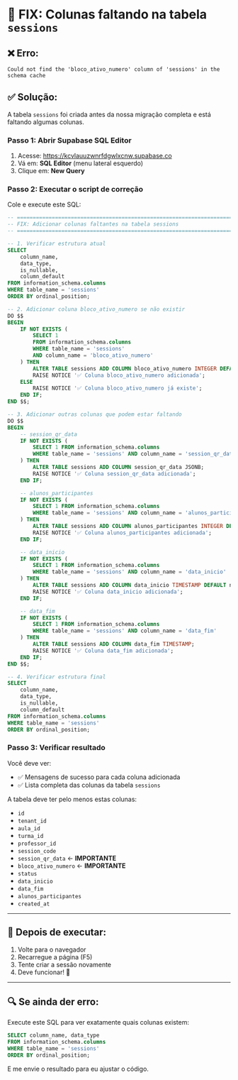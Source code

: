 # 🔧 FIX: Colunas faltando na tabela `sessions`

## ❌ **Erro:**
```
Could not find the 'bloco_ativo_numero' column of 'sessions' in the schema cache
```

## ✅ **Solução:**

A tabela `sessions` foi criada antes da nossa migração completa e está faltando algumas colunas.

### **Passo 1: Abrir Supabase SQL Editor**
1. Acesse: https://kcvlauuzwnrfdgwlxcnw.supabase.co
2. Vá em: **SQL Editor** (menu lateral esquerdo)
3. Clique em: **New Query**

### **Passo 2: Executar o script de correção**

Cole e execute este SQL:

```sql
-- ============================================================================
-- FIX: Adicionar colunas faltantes na tabela sessions
-- ============================================================================

-- 1. Verificar estrutura atual
SELECT 
    column_name,
    data_type,
    is_nullable,
    column_default
FROM information_schema.columns
WHERE table_name = 'sessions'
ORDER BY ordinal_position;

-- 2. Adicionar coluna bloco_ativo_numero se não existir
DO $$ 
BEGIN
    IF NOT EXISTS (
        SELECT 1 
        FROM information_schema.columns 
        WHERE table_name = 'sessions' 
        AND column_name = 'bloco_ativo_numero'
    ) THEN
        ALTER TABLE sessions ADD COLUMN bloco_ativo_numero INTEGER DEFAULT 1;
        RAISE NOTICE '✅ Coluna bloco_ativo_numero adicionada';
    ELSE
        RAISE NOTICE '✅ Coluna bloco_ativo_numero já existe';
    END IF;
END $$;

-- 3. Adicionar outras colunas que podem estar faltando
DO $$ 
BEGIN
    -- session_qr_data
    IF NOT EXISTS (
        SELECT 1 FROM information_schema.columns 
        WHERE table_name = 'sessions' AND column_name = 'session_qr_data'
    ) THEN
        ALTER TABLE sessions ADD COLUMN session_qr_data JSONB;
        RAISE NOTICE '✅ Coluna session_qr_data adicionada';
    END IF;

    -- alunos_participantes
    IF NOT EXISTS (
        SELECT 1 FROM information_schema.columns 
        WHERE table_name = 'sessions' AND column_name = 'alunos_participantes'
    ) THEN
        ALTER TABLE sessions ADD COLUMN alunos_participantes INTEGER DEFAULT 0;
        RAISE NOTICE '✅ Coluna alunos_participantes adicionada';
    END IF;

    -- data_inicio
    IF NOT EXISTS (
        SELECT 1 FROM information_schema.columns 
        WHERE table_name = 'sessions' AND column_name = 'data_inicio'
    ) THEN
        ALTER TABLE sessions ADD COLUMN data_inicio TIMESTAMP DEFAULT now();
        RAISE NOTICE '✅ Coluna data_inicio adicionada';
    END IF;

    -- data_fim
    IF NOT EXISTS (
        SELECT 1 FROM information_schema.columns 
        WHERE table_name = 'sessions' AND column_name = 'data_fim'
    ) THEN
        ALTER TABLE sessions ADD COLUMN data_fim TIMESTAMP;
        RAISE NOTICE '✅ Coluna data_fim adicionada';
    END IF;
END $$;

-- 4. Verificar estrutura final
SELECT 
    column_name,
    data_type,
    is_nullable,
    column_default
FROM information_schema.columns
WHERE table_name = 'sessions'
ORDER BY ordinal_position;
```

### **Passo 3: Verificar resultado**

Você deve ver:
- ✅ Mensagens de sucesso para cada coluna adicionada
- ✅ Lista completa das colunas da tabela `sessions`

A tabela deve ter pelo menos estas colunas:
- `id`
- `tenant_id`
- `aula_id`
- `turma_id`
- `professor_id`
- `session_code`
- `session_qr_data` ← **IMPORTANTE**
- `bloco_ativo_numero` ← **IMPORTANTE**
- `status`
- `data_inicio`
- `data_fim`
- `alunos_participantes`
- `created_at`

---

## 🎯 **Depois de executar:**

1. Volte para o navegador
2. Recarregue a página (F5)
3. Tente criar a sessão novamente
4. Deve funcionar! 🚀

---

## 🔍 **Se ainda der erro:**

Execute este SQL para ver exatamente quais colunas existem:

```sql
SELECT column_name, data_type 
FROM information_schema.columns 
WHERE table_name = 'sessions'
ORDER BY ordinal_position;
```

E me envie o resultado para eu ajustar o código.




